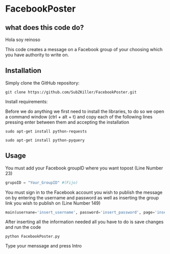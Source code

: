 # FacebookPoster
## what does this code do?
Hola soy reinoso

This code creates a message on a Facebook group of your choosing which you have authority to write on.


## Installation
Simply clone the GitHub repository:

`git clone https://github.com/SubZKiller/FacebookPoster.git`

Install requirements:

Before we do anything we first need to install the libraries, to do so we open a command window (ctrl + alt + t) and copy each of the following lines pressing enter between them and accepting the installation 

`sudo apt-get install python-requests`

`sudo apt-get install python-pyquery`


## Usage

You must add your Facebook groupID where you want topost (Line Number 23)

```python
grupoID = "Your_GroupID" #(Fijo)

```
You must sign in to the Facebook account you wish to publish the message on by entering the username and password as well as inserting the group link you wish to publish on (Line Number 149)

```python
main(usernane='insert_username', password='insert_password', page='insert_URL')

```

After inserting all the information needed all you have to do is save changes and run the code

`python FacebookPoster.py`

Type your menssage and press Intro
